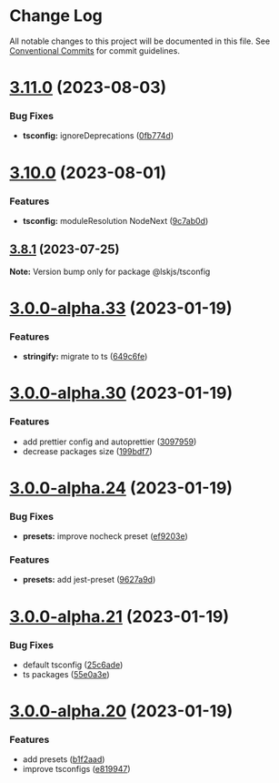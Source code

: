 # Change Log

All notable changes to this project will be documented in this file.
See [Conventional Commits](https://conventionalcommits.org) for commit guidelines.

# [3.11.0](https://github.com/lskjs/lskjs/compare/v3.10.0...v3.11.0) (2023-08-03)


### Bug Fixes

* **tsconfig:** ignoreDeprecations ([0fb774d](https://github.com/lskjs/lskjs/commit/0fb774d8632409d96665f6f3a80d9b4fa9676dab))





# [3.10.0](https://github.com/lskjs/lskjs/compare/v3.9.1...v3.10.0) (2023-08-01)


### Features

* **tsconfig:** moduleResolution NodeNext ([9c7ab0d](https://github.com/lskjs/lskjs/commit/9c7ab0d069e81935796e0e5990120ff49f08e4f1))





## [3.8.1](https://github.com/lskjs/lskjs/compare/v3.8.0...v3.8.1) (2023-07-25)

**Note:** Version bump only for package @lskjs/tsconfig





# [3.0.0-alpha.33](https://github.com/lskjs/lskjs/compare/v3.0.0-alpha.32...v3.0.0-alpha.33) (2023-01-19)


### Features

* **stringify:** migrate to ts ([649c6fe](https://github.com/lskjs/lskjs/commit/649c6fedc824fc4e24380c5d152e5a56b18625fc))





# [3.0.0-alpha.30](https://github.com/lskjs/lskjs/compare/v3.0.0-alpha.24...v3.0.0-alpha.30) (2023-01-19)


### Features

* add prettier config and autoprettier ([3097959](https://github.com/lskjs/lskjs/commit/3097959ad6246a9715ba29e671cdf73d9fc68d5d))
* decrease packages size ([199bdf7](https://github.com/lskjs/lskjs/commit/199bdf74b14a09c9f30a100e88bb3c3ef567d4d8))





# [3.0.0-alpha.24](https://github.com/lskjs/lskjs/compare/v3.0.0-alpha.21...v3.0.0-alpha.24) (2023-01-19)


### Bug Fixes

* **presets:** improve nocheck preset ([ef9203e](https://github.com/lskjs/lskjs/commit/ef9203eac1ce028348386437a0047750eadc152c))


### Features

* **presets:** add jest-preset ([9627a9d](https://github.com/lskjs/lskjs/commit/9627a9d8bc556027bad469790b480458edae559e))





# [3.0.0-alpha.21](https://github.com/lskjs/lskjs/compare/v3.0.0-alpha.20...v3.0.0-alpha.21) (2023-01-19)


### Bug Fixes

* default tsconfig ([25c6ade](https://github.com/lskjs/lskjs/commit/25c6ade824888656b6f55fa5496cf5aed90a0ff8))
* ts packages ([55e0a3e](https://github.com/lskjs/lskjs/commit/55e0a3ed7b49b3275a2a066d8ebec435664420eb))





# [3.0.0-alpha.20](https://github.com/lskjs/lskjs/compare/v3.0.0-alpha.18...v3.0.0-alpha.20) (2023-01-19)


### Features

* add presets ([b1f2aad](https://github.com/lskjs/lskjs/commit/b1f2aad0df1a0bac8ad4be165b1058053d51c20e))
* improve tsconfigs ([e819947](https://github.com/lskjs/lskjs/commit/e819947446471bef2521dd36eca22a67782adc14))
